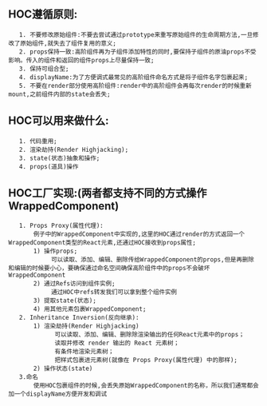 ## HOC遵循原则:
       1. 不要修改原始组件:不要去尝试通过prototype来重写原始组件的生命周期方法,一旦修改了原始组件,就失去了组件复用的意义;
       2. props保持一致:高阶组件再为子组件添加特性的同时,要保持子组件的原油props不受影响。传入的组件和返回的组件props上尽量保持一致;
       3. 保持可组合型;
       4. displayName:为了方便调式最常见的高阶组件命名方式是将子组件名字包裹起来;
       5. 不要在render部分使用高阶组件:render中的高阶组件会再每次render的时候重新mount,之前组件内部的state会丢失;
##  HOC可以用来做什么:
       1. 代码重用;
       2. 渲染劫持(Render Highjacking);
       3. state(状态)抽象和操作;
       4. props(道具)操作
##  HOC工厂实现:(两者都支持不同的方式操作WrappedComponent)
       1. Props Proxy(属性代理):
           例子中的WrappedComponent中实现的,这里的HOC通过render的方式返回一个WrappedComponent类型的React元素,还通过HOC接收到props属性;
           1) 操作props;
                可以读取、添加、编辑、删除传给WrappedComponent的props,但是再删除和编辑的时候要小心，要确保通过命名空间确保高阶组件中的props不会破坏WrappedComponent
           2) 通过Refs访问到组件实例;
                通过HOC中refs转发我们可以拿到整个组件实例
           3) 提取state(状态);
           4) 用其他元素包裹WrappedComponent;
       2. Inheritance Inversion(反向继承):
           1) 渲染劫持(Render Highjacking)
                 可以读取、添加、编辑、删除除渲染输出的任何React元素中的props；
                 读取并修改 render 输出的 React 元素树；
                 有条件地渲染元素树；
                 把样式包裹进元素树(就像在 Props Proxy(属性代理) 中的那样);
           2) 操作状态(state)
       3.命名
           使用HOC包裹组件的时候,会丢失原始WrappedComponent的名称，所以我们通常都会加一个displayName方便开发和调试